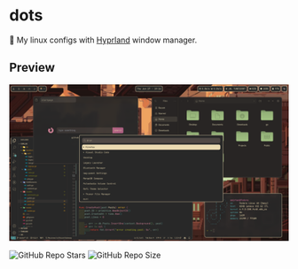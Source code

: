 # dots
🐧 My linux configs with [Hyprland](https://hyprland.org/) window manager.

## Preview
![](./.github/desktop.png)

![GitHub Repo Stars](https://img.shields.io/github/stars/lareii/dots?style=flat&color=yellow)
![GitHub Repo Size](https://img.shields.io/github/repo-size/lareii/dots?style=flat)